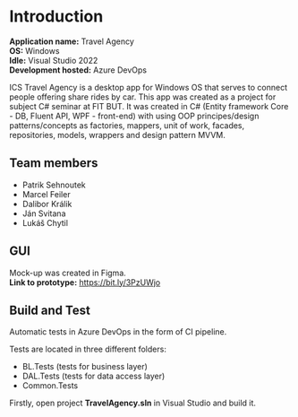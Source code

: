 # Introduction 
**Application name:** Travel Agency\
**OS:** Windows\
**Idle:** Visual Studio 2022\
**Development hosted:** Azure DevOps

ICS Travel Agency is a desktop app for Windows OS that serves to connect people offering share rides by car. This app was created as a project for subject C# seminar at FIT BUT. It was created in C# (Entity framework Core - DB, Fluent API, WPF - front-end) with using OOP principes/design patterns/concepts as factories, mappers, unit of work, facades, repositories, models, wrappers and design pattern MVVM.

## Team members
- Patrik Sehnoutek
- Marcel Feiler
- Dalibor Králik
- Ján Svitana
- Lukáš Chytil

## GUI
Mock-up was created in Figma.\
**Link to prototype:** https://bit.ly/3PzUWjo 

## Build and Test
Automatic tests in Azure DevOps in the form of CI pipeline.

Tests are located in three different folders:
- BL.Tests (tests for business layer)
- DAL.Tests (tests for data access layer)
- Common.Tests

Firstly, open project **TravelAgency.sln** in Visual Studio and build it.
